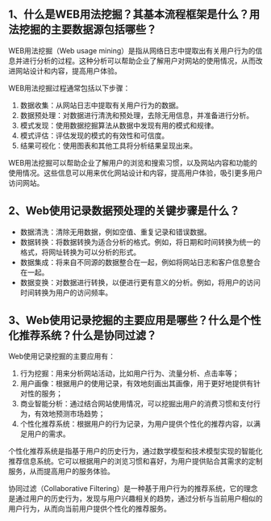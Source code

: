 ## 1、什么是WEB用法挖掘？其基本流程框架是什么？用法挖掘的主要数据源包括哪些？
WEB用法挖掘（Web usage mining）是指从网络日志中提取出有关用户行为的信息并进行分析的过程。这种分析可以帮助企业了解用户对网站的使用情况，从而改进网站设计和内容，提高用户体验。

WEB用法挖掘过程通常包括以下步骤：
1. 数据收集：从网站日志中提取有关用户行为的数据。
2. 数据预处理：对数据进行清洗和预处理，去除无用信息，并准备进行分析。
3. 模式发现：使用数据挖掘算法从数据中发现有用的模式和规律。
4. 模式评估：评估发现的模式的有效性和可信度。
5. 结果可视化：使用图表和其他工具将分析结果呈现出来。

WEB用法挖掘可以帮助企业了解用户的浏览和搜索习惯，以及网站内容和功能的使用情况。这些信息可以用来优化网站设计和内容，提高用户体验，吸引更多用户访问网站。


## 2、Web使用记录数据预处理的关键步骤是什么？
- 数据清洗：清除无用数据，例如空值、重复记录和错误数据。
- 数据转换：将数据转换为适合分析的格式。例如，将日期和时间转换为统一的格式，将网址转换为可以分析的形式。
- 数据集成：将来自不同源的数据整合在一起，例如将网站日志和客户信息整合在一起。
- 数据变换：对数据进行转换，以便进行更有意义的分析。例如，将用户的访问时间转换为用户的访问频率。


## 3、Web使用记录挖掘的主要应用是哪些？什么是个性化推荐系统？什么是协同过滤？
Web使用记录挖掘的主要应用有：
1. 行为挖掘：用来分析网站活动，比如用户行为、流量分析、点击率等；
2. 用户画像：根据用户的使用记录，有效地刻画出其画像，用于更好地提供有针对性的服务；
3. 商业智能分析：通过结合网站使用情况，可以挖掘出用户的消费习惯和支付行为，有效地预测市场趋势；
4. 个性化推荐系统：根据用户的行为记录，为用户提供个性化的推荐内容，以满足用户的需求。

个性化推荐系统是指基于用户的历史行为，通过数学模型和技术模型实现的智能化推荐信息系统。它可以根据用户的浏览习惯和喜好，为用户提供贴合其需求的定制服务，从而提高用户的服务体验。

协同过滤（Collaborative Filtering）是一种基于用户行为的推荐系统，它的理念是通过用户的历史行为，发现与用户兴趣相关的趋势，通过分析与当前用户相似的用户行为，从而向当前用户提供个性化的推荐服务。
